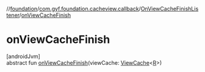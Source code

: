//[foundation](../../../index.md)/[com.gyf.foundation.cacheview.callback](../index.md)/[OnViewCacheFinishListener](index.md)/[onViewCacheFinish](on-view-cache-finish.md)

# onViewCacheFinish

[androidJvm]\
abstract fun [onViewCacheFinish](on-view-cache-finish.md)(viewCache: [ViewCache](../../com.gyf.foundation.cacheview.view/-view-cache/index.md)&lt;[R](index.md)&gt;)